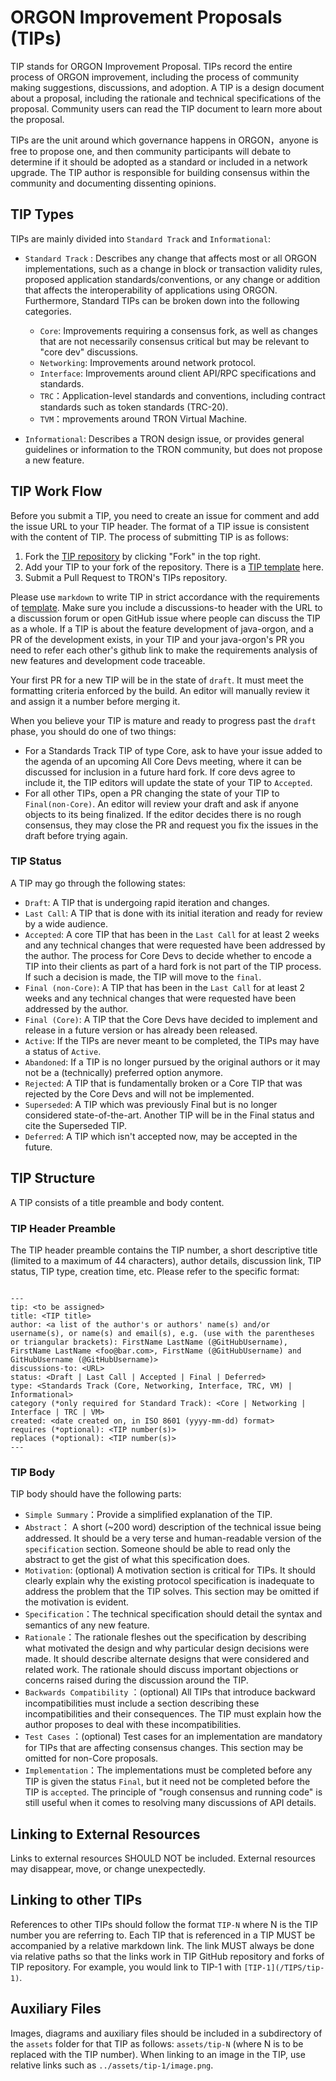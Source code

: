 # ORGON Improvement Proposals (TIPs)

TIP stands for ORGON Improvement Proposal. TIPs record the entire process of ORGON improvement, including the process of community making suggestions, discussions, and adoption. A TIP is a design document about a proposal, including the rationale and technical specifications of the proposal. Community users can read the TIP document to learn more about the proposal.

TIPs are the unit around which governance happens in ORGON，anyone is free to propose one, and then community participants will debate to determine if it should be adopted as a standard or included in a network upgrade. The TIP author is responsible for building consensus within the community and documenting dissenting opinions.

## TIP Types
TIPs are mainly divided into `Standard Track` and `Informational`:

* `Standard Track` :  Describes any change that affects most or all ORGON implementations, such as a change in block or transaction validity rules, proposed application standards/conventions, or any change or addition that affects the interoperability of applications using ORGON. Furthermore, Standard TIPs can be broken down into the following categories.

    * `Core`:  Improvements requiring a consensus fork, as well as changes that are not necessarily consensus critical but may be relevant to "core dev" discussions.
    * `Networking`: Improvements around network protocol.
    * `Interface`:  Improvements around client API/RPC specifications and standards.
    * `TRC`：Application-level standards and conventions, including contract standards such as token standards (TRC-20).
    * `TVM`：mprovements around TRON Virtual Machine.

* `Informational`: Describes a TRON design issue, or provides general guidelines or information to the TRON community, but does not propose a new feature.


## TIP Work Flow

Before you submit a TIP, you need to create an issue for comment and add the issue URL to your TIP header. The format of a TIP issue is consistent with the content of TIP. The process of submitting TIP is as follows:

1. Fork the [TIP repository](https://github.com/tronprotocol/TIPs) by clicking "Fork" in the top right.
2. Add your TIP to your fork of the repository. There is a [TIP template](https://github.com/tronprotocol/TIPs/blob/master/template.md) here.
3. Submit a Pull Request to TRON's TIPs repository.

Please use `markdown` to write TIP in strict accordance with the requirements of [template](https://github.com/tronprotocol/TIPs/blob/master/template.md). Make sure you include a discussions-to header with the URL to a discussion forum or open GitHub issue where people can discuss the TIP as a whole. If a TIP is about the feature development of java-orgon, and a PR of the development exists, in your TIP and your java-orgon's PR you need to refer each other's github link to make the requirements analysis of new features and development code traceable.

Your first PR for a new TIP will be in the state of `draft`. It must meet the formatting criteria enforced by the build. An editor will manually review it and assign it a number before merging it.

When you believe your TIP is mature and ready to progress past the `draft` phase, you should do one of two things:

* For a Standards Track TIP of type Core, ask to have your issue added to the agenda of an upcoming All Core Devs meeting, where it can be discussed for inclusion in a future hard fork. If core devs agree to include it, the TIP editors will update the state of your TIP to `Accepted`.
* For all other TIPs, open a PR changing the state of your TIP to `Final(non-Core)`. An editor will review your draft and ask if anyone objects to its being finalized. If the editor decides there is no rough consensus, they may close the PR and request you fix the issues in the draft before trying again.

### TIP Status
A TIP may go through the following states:

- `Draft`: A TIP that is undergoing rapid iteration and changes.
- `Last Call`:  A TIP that is done with its initial iteration and ready for review by a wide audience.
- `Accepted`: A core TIP that has been in the `Last Call` for at least 2 weeks and any technical changes that were requested have been addressed by the author. The process for Core Devs to decide whether to encode a TIP into their clients as part of a hard fork is not part of the TIP process. If such a decision is made, the TIP will move to the `final`.
- `Final (non-Core)`: A TIP that has been in the `Last Call` for at least 2 weeks and any technical changes that were requested have been addressed by the author.
- `Final (Core)`: A TIP that the Core Devs have decided to implement and release in a future version or has already been released.
- `Active`: If the TIPs are never meant to be completed, the TIPs may have a status of `Active`.
- `Abandoned`: If a TIP is no longer pursued by the original authors or it may not be a (technically) preferred option anymore.
- `Rejected`: A TIP that is fundamentally broken or a Core TIP that was rejected by the Core Devs and will not be implemented.
- `Superseded`: A TIP which was previously Final but is no longer considered state-of-the-art. Another TIP will be in the Final status and cite the Superseded TIP.
- `Deferred`: A TIP which isn't accepted now, may be accepted in the future.



## TIP Structure
A TIP consists of a title preamble and body content.
### TIP Header Preamble

The TIP header preamble contains the TIP number, a short descriptive title (limited to a maximum of 44 characters), author details, discussion link, TIP status, TIP type, creation time, etc. Please refer to the specific format:
```

---
tip: <to be assigned>
title: <TIP title>
author: <a list of the author's or authors' name(s) and/or username(s), or name(s) and email(s), e.g. (use with the parentheses or triangular brackets): FirstName LastName (@GitHubUsername), FirstName LastName <foo@bar.com>, FirstName (@GitHubUsername) and GitHubUsername (@GitHubUsername)>
discussions-to: <URL>
status: <Draft | Last Call | Accepted | Final | Deferred>
type: <Standards Track (Core, Networking, Interface, TRC, VM) | Informational>
category (*only required for Standard Track): <Core | Networking | Interface | TRC | VM>
created: <date created on, in ISO 8601 (yyyy-mm-dd) format>
requires (*optional): <TIP number(s)>
replaces (*optional): <TIP number(s)>
---

```

### TIP Body
TIP body should have the following parts:

* `Simple Summary`：Provide a simplified explanation of the TIP.
* `Abstract`： A short (~200 word) description of the technical issue being addressed. It should be a very terse and human-readable version of the `specification` section. Someone should be able to read only the abstract to get the gist of what this specification does.
* `Motivation`: (optional) A motivation section is critical for TIPs. It should clearly explain why the existing protocol specification is inadequate to address the problem that the TIP solves. This section may be omitted if the motivation is evident.
* `Specification`：The technical specification should detail the syntax and semantics of any new feature.
* `Rationale`：The rationale fleshes out the specification by describing what motivated the design and why particular design decisions were made. It should describe alternate designs that were considered and related work. The rationale should discuss important objections or concerns raised during the discussion around the TIP.
* `Backwards Compatibility` ：(optional) All TIPs that introduce backward incompatibilities must include a section describing these incompatibilities and their consequences. The TIP must explain how the author proposes to deal with these incompatibilities.
* `Test Cases` ：(optional) Test cases for an implementation are mandatory for TIPs that are affecting consensus changes. This section may be omitted for non-Core proposals.
* `Implementation`：The implementations must be completed before any TIP is given the status `Final`, but it need not be completed before the TIP is `accepted`. The principle of "rough consensus and running code" is still useful when it comes to resolving many discussions of API details.


## Linking to External Resources
Links to external resources SHOULD NOT be included. External resources may disappear, move, or change unexpectedly.

## Linking to other TIPs
References to other TIPs should follow the format `TIP-N` where N is the TIP number you are referring to. Each TIP that is referenced in a TIP MUST be accompanied by a relative markdown link. The link MUST always be done via relative paths so that the links work in TIP GitHub repository and forks of TIP repository. For example, you would link to TIP-1 with `[TIP-1](/TIPS/tip-1)`.

## Auxiliary Files
Images, diagrams and auxiliary files should be included in a subdirectory of the `assets` folder for that TIP as follows: `assets/tip-N` (where N is to be replaced with the TIP number). When linking to an image in the TIP, use relative links such as `../assets/tip-1/image.png`.

